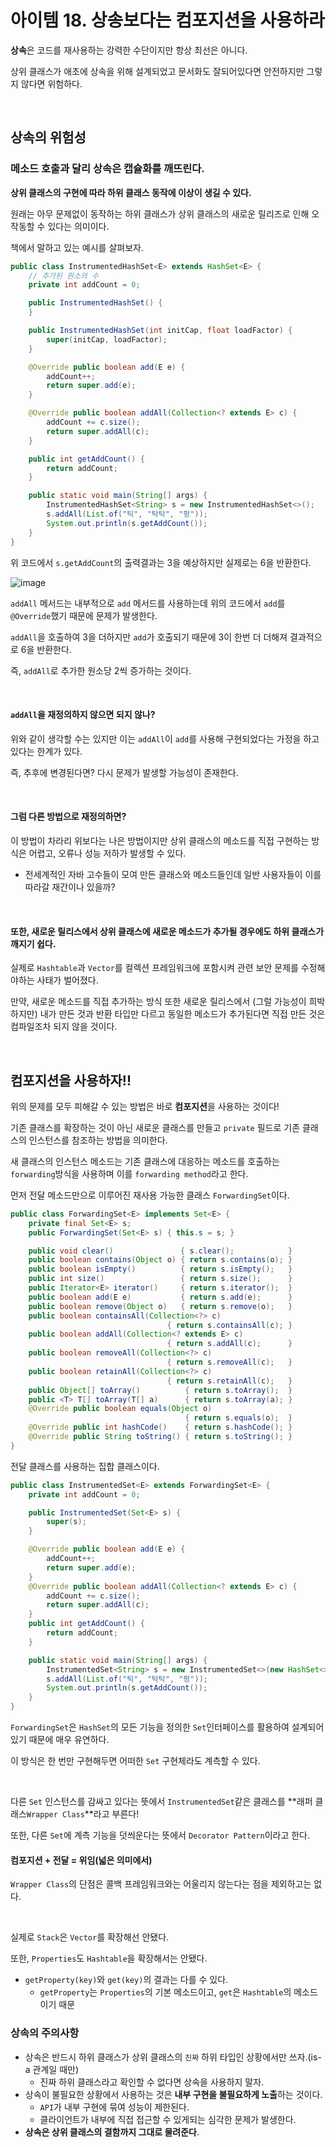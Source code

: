 # 아이템 18. 상송보다는 컴포지션을 사용하라
**상속**은 코드를 재사용하는 강력한 수단이지만 항상 최선은 아니다.

상위 클래스가 애초에 상속을 위해 설계되었고 문서화도 잘되어있다면 안전하지만 그렇지 않다면 위험하다.

<br>

## 상속의 위험성
### 메소드 호출과 달리 상속은 캡슐화를 깨뜨린다.
**상위 클래스의 구현에 따라 하위 클래스 동작에 이상이 생길 수 있다.**

원래는 아무 문제없이 동작하는 하위 클래스가 상위 클래스의 새로운 릴리즈로 인해 오작동할 수 있다는 의미이다.

책에서 말하고 있는 예시를 살펴보자.

```java
public class InstrumentedHashSet<E> extends HashSet<E> {
    // 추가된 원소의 수
    private int addCount = 0;

    public InstrumentedHashSet() {
    }

    public InstrumentedHashSet(int initCap, float loadFactor) {
        super(initCap, loadFactor);
    }

    @Override public boolean add(E e) {
        addCount++;
        return super.add(e);
    }

    @Override public boolean addAll(Collection<? extends E> c) {
        addCount += c.size();
        return super.addAll(c);
    }

    public int getAddCount() {
        return addCount;
    }

    public static void main(String[] args) {
        InstrumentedHashSet<String> s = new InstrumentedHashSet<>();
        s.addAll(List.of("틱", "탁탁", "펑"));
        System.out.println(s.getAddCount());
    }
}
```
위 코드에서 `s.getAddCount`의 출력결과는 3을 예상하지만 실제로는 6을 반환한다. 

![image](https://user-images.githubusercontent.com/60773356/139582884-a752fdd5-73b8-40db-b422-0bfe171c3818.png)

`addAll` 메서드는 내부적으로 `add` 메서드를 사용하는데 위의 코드에서 `add`를 `@Override`했기 때문에 문제가 발생한다.

`addAll`을 호출하여 3을 더하지만 `add`가 호출되기 때문에 3이 한번 더 더해져 결과적으로 6을 반환한다.

즉, `addAll`로 추가한 원소당 2씩 증가하는 것이다.

<br>

#### `addAll`을 재정의하지 않으면 되지 않나? 

위와 같이 생각할 수는 있지만 이는 `addAll`이 `add`를 사용해 구현되었다는 가정을 하고 있다는 한계가 있다.

즉, 추후에 변경된다면? 다시 문제가 발생할 가능성이 존재한다.

<br>

#### 그럼 다른 방법으로 재정의하면?

이 방법이 차라리 위보다는 나은 방법이지만 상위 클래스의 메소드를 직접 구현하는 방식은 어렵고, 오류나 성능 저하가 발생할 수 있다.
- 전세계적인 자바 고수들이 모여 만든 클래스와 메소드들인데 일반 사용자들이 이를 따라갈 재간이나 있을까? 

<br>

#### 또한, 새로운 릴리스에서 상위 클래스에 새로운 메소드가 추가될 경우에도 하위 클래스가 깨지기 쉽다.

실제로 `Hashtable`과 `Vector`를 컬렉션 프레임워크에 포함시켜 관련 보안 문제를 수정해야하는 사태가 벌어졌다.

만약, 새로운 메소드를 직접 추가하는 방식 또한 새로운 릴리스에서 (그럴 가능성이 희박하지만) 내가 만든 것과 반환 타입만 다르고 동일한 메소드가 추가된다면
직접 만든 것은 컴파일조차 되지 않을 것이다.

<br>

## 컴포지션을 사용하자!!
위의 문제를 모두 피해갈 수 있는 방법은 바로 **컴포지션**을 사용하는 것이다!

기존 클래스를 확장하는 것이 아닌 새로운 클래스를 만들고 `private` 필드로 기존 클래스의 인스턴스를 참조하는 방법을 의미한다.

새 클래스의 인스턴스 메소드는 기존 클래스에 대응하는 메소드를 호출하는 `forwarding`방식을 사용하며 이를 `forwarding method`라고 한다.

먼저 전달 메소드만으로 이루어진 재사용 가능한 클래스 `ForwardingSet`이다.

```java
public class ForwardingSet<E> implements Set<E> {
    private final Set<E> s;
    public ForwardingSet(Set<E> s) { this.s = s; }

    public void clear()               { s.clear();            }
    public boolean contains(Object o) { return s.contains(o); }
    public boolean isEmpty()          { return s.isEmpty();   }
    public int size()                 { return s.size();      }
    public Iterator<E> iterator()     { return s.iterator();  }
    public boolean add(E e)           { return s.add(e);      }
    public boolean remove(Object o)   { return s.remove(o);   }
    public boolean containsAll(Collection<?> c)
                                   { return s.containsAll(c); }
    public boolean addAll(Collection<? extends E> c)
                                   { return s.addAll(c);      }
    public boolean removeAll(Collection<?> c)
                                   { return s.removeAll(c);   }
    public boolean retainAll(Collection<?> c)
                                   { return s.retainAll(c);   }
    public Object[] toArray()          { return s.toArray();  }
    public <T> T[] toArray(T[] a)      { return s.toArray(a); }
    @Override public boolean equals(Object o)
                                       { return s.equals(o);  }
    @Override public int hashCode()    { return s.hashCode(); }
    @Override public String toString() { return s.toString(); }
}
```
전달 클래스를 사용하는 집합 클래스이다.

```java
public class InstrumentedSet<E> extends ForwardingSet<E> {
    private int addCount = 0;

    public InstrumentedSet(Set<E> s) {
        super(s);
    }

    @Override public boolean add(E e) {
        addCount++;
        return super.add(e);
    }
    @Override public boolean addAll(Collection<? extends E> c) {
        addCount += c.size();
        return super.addAll(c);
    }
    public int getAddCount() {
        return addCount;
    }

    public static void main(String[] args) {
        InstrumentedSet<String> s = new InstrumentedSet<>(new HashSet<>());
        s.addAll(List.of("틱", "탁탁", "펑"));
        System.out.println(s.getAddCount());
    }
}
```

`ForwardingSet`은 `HashSet`의 모든 기능을 정의한 `Set`인터페이스를 활용하여 설계되어있기 때문에 매우 유연하다.

이 방식은 한 번만 구현해두면 어떠한 `Set` 구현체라도 계측할 수 있다.

<br>

다른 `Set` 인스턴스를 감싸고 있다는 뜻에서 `InstrumentedSet`같은 클래스를 **래퍼 클래스`Wrapper Class`**라고 부른다!

또한, 다른 `Set`에 계측 기능을 덧씌운다는 뜻에서 `Decorator Pattern`이라고 한다.

#### 컴포지션 + 전달 = 위임(넓은 의미에서)

`Wrapper Class`의 단점은 콜백 프레임워크와는 어울리지 않는다는 점을 제외하고는 없다.



<br>

실제로 `Stack`은 `Vector`를 확장해선 안됐다.

또한, `Properties`도 `Hashtable`을 확장해서는 안됐다.
- `getProperty(key)`와 `get(key)`의 결과는 다를 수 있다.
    - `getProperty`는 `Properties`의 기본 메소드이고, `get`은 `Hashtable`의 메소드이기 때문
    

### 상속의 주의사항
- 상속은 반드시 하위 클래스가 상위 클래스의 `진짜` 하위 타입인 상황에서만 쓰자.(is-a 관계일 때만)
    - 진짜 하위 클래스라고 확인할 수 없다면 상속을 사용하지 말자.
- 상속이 불필요한 상황에서 사용하는 것은 **내부 구현을 불필요하게 노출**하는 것이다.
    - `API`가 내부 구현에 묶여 성능이 제한된다.
    - 클라이언트가 내부에 직접 접근할 수 있게되는 심각한 문제가 발생한다.
- **상속은 상위 클래스의 결함까지 그대로 물려준다**.